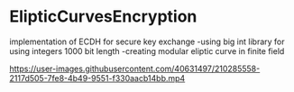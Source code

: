 # ElipticCurvesEncryption
implementation of ECDH for secure key exchange 
-using big int library for using integers 1000 bit length
-creating modular eliptic curve in finite field


https://user-images.githubusercontent.com/40631497/210285558-2117d505-7fe8-4b49-9551-f330aacb14bb.mp4

